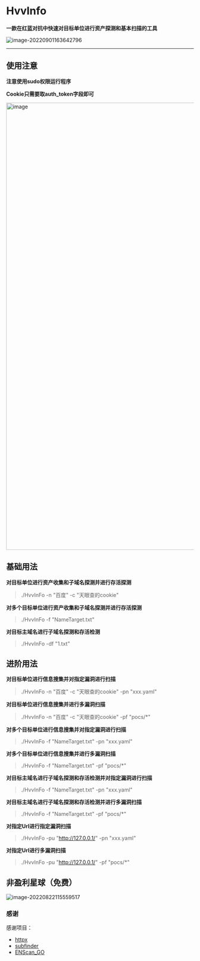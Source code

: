 # HvvInfo

**一款在红蓝对抗中快速对目标单位进行资产探测和基本扫描的工具**

![image-20220901163642796](https://tva1.sinaimg.cn/large/e6c9d24egy1h5r6xw0tj8j214o0u0n0x.jpg)

----

## 使用注意

**注意使用sudo权限运行程序**

**Cookie只需要取auth_token字段即可**

<img width="1203" alt="image" src="https://user-images.githubusercontent.com/52586866/220052242-68db78e4-e482-454c-b18f-a0b204b6f47e.png">


## 基础用法

**对目标单位进行资产收集和子域名探测并进行存活探测**

> ./HvvInFo -n "百度" -c "天眼查的cookie"

**对多个目标单位进行资产收集和子域名探测并进行存活探测**

> ./HvvInFo -f "NameTarget.txt"

**对目标主域名进行子域名探测和存活检测**

> ./HvvInFo -df "1.txt"

## 进阶用法

**对目标单位进行信息搜集并对指定漏洞进行扫描**

> ./HvvInFo -n "百度" -c "天眼查的cookie" -pn "xxx.yaml"

**对目标单位进行信息搜集并进行多漏洞扫描**

> ./HvvInFo -n "百度" -c "天眼查的cookie" -pf "pocs/*"

**对多个目标单位进行信息搜集并对指定漏洞进行扫描**

> ./HvvInFo -f "NameTarget.txt" -pn "xxx.yaml"

**对多个目标单位进行信息搜集并进行多漏洞扫描**

> ./HvvInFo -f "NameTarget.txt" -pf "pocs/*"

**对目标主域名进行子域名探测和存活检测并对指定漏洞进行扫描**

> ./HvvInFo -f "NameTarget.txt" -pn "xxx.yaml"

**对目标主域名进行子域名探测和存活检测并进行多漏洞扫描**

> ./HvvInFo -f "NameTarget.txt" -pf "pocs/*"

**对指定Url进行指定漏洞扫描**

> ./HvvInFo -pu "http://127.0.0.1/" -pn "xxx.yaml"

**对指定Url进行多漏洞扫描**

> ./HvvInFo -pu "http://127.0.0.1/" -pf "pocs/*"

## 非盈利星球（免费）

![image-20220822115559517](https://tva1.sinaimg.cn/large/e6c9d24egy1h5femrdq9zj20v90h6jsc.jpg)

### 感谢

感谢项目：
* [httpx](https://github.com/projectdiscovery/httpx)
* [subfinder](https://github.com/projectdiscovery/subfinder)
* [ENScan_GO](https://github.com/wgpsec/ENScan_GO)
